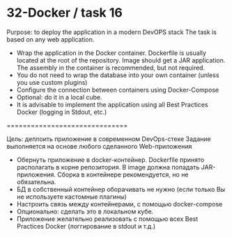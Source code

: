 # 32-Docker  / task 16

Purpose: to deploy the application in a modern DevOPS stack
The task is based on any web application.

- Wrap the application in the Docker container. Dockerfile is usually located at the root of the repository. Image should get a JAR application. The assembly in the container is recommended, but not required.
- You do not need to wrap the database into your own container (unless you use custom plugins)
- Configure the connection between containers using Docker-Compose
- Optional: do it in a local cube.
- It is advisable to implement the application using all Best Practices Docker (logging in Stdout, etc.)


==============================

Цель: деплоить приложение в современном DevOps-стеке
Задание выполняется на основе любого сделанного Web-приложения

- Обернуть приложение в docker-контейнер. Dockerfile принято располагать в корне репозитория. В image должна попадать JAR-приложения. Сборка в контейнере рекомендуется, но не обязательна.
- БД в собственный контейнер оборачивать не нужно (если только Вы не используете кастомные плагины)
- Настроить связь между контейнерами, с помощью docker-compose
- Опционально: сделать это в локальном кубе.
- Приложение желательно реализовать с помощью всех Best Practices Docker (логгирование в stdout и т.д.)



